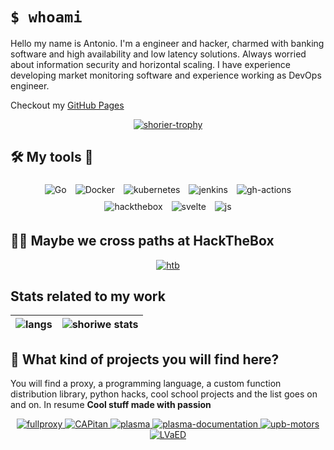 # `$ whoami`

Hello my name is Antonio. I'm a engineer and hacker, charmed with banking software and high availability and low latency solutions. Always worried about information security and horizontal scaling. I have experience developing market monitoring software and experience working as DevOps engineer.

Checkout my [GitHub Pages](https://shoriwe.github.io/)

<p align="center">
  <a href="https://github.com/shoriwe">
    <img src="https://github-profile-trophy.vercel.app/?username=shoriwe&row=1" alt="shorier-trophy"/>
  </a>
</p>                                                                                 

## 🛠️ My tools 🔧

<p align="center">
	<img style="margin: 5px;" src="https://img.shields.io/badge/go-%2300ADD8.svg?style=for-the-badge&logo=go&logoColor=white" alt="Go"/>
	<img style="margin: 5px;" src="https://img.shields.io/badge/docker-%230db7ed.svg?style=for-the-badge&logo=docker&logoColor=white" alt="Docker"/>
	<img style="margin: 5px;" src="https://img.shields.io/badge/kubernetes-%23326ce5.svg?style=for-the-badge&logo=kubernetes&logoColor=white" alt="kubernetes"/>
  <img style="margin: 5px;" src="https://img.shields.io/badge/jenkins-%232C5263.svg?style=for-the-badge&logo=jenkins&logoColor=white" alt="jenkins"/>
	<img style="margin: 5px;" src="https://img.shields.io/badge/github%20actions-%232671E5.svg?style=for-the-badge&logo=githubactions&logoColor=white" alt="gh-actions"/>
	<img style="margin: 5px;" src="https://img.shields.io/badge/-HackTheBox-%239FEF00?style=for-the-badge&logo=hackthebox&logoColor=white" alt="hackthebox"/>
	<img style="margin: 5px;" src="https://img.shields.io/badge/svelte-%23f1413d.svg?style=for-the-badge&logo=svelte&logoColor=white" alt="svelte"/>
	<img style="margin: 5px;" src="https://img.shields.io/badge/javascript-%23323330.svg?style=for-the-badge&logo=javascript&logoColor=%23F7DF1E" alt="js"/>
</p>

## 🐱‍💻 Maybe we cross paths at HackTheBox

<p align="center">
	<a href="https://www.hackthebox.eu/profile/106709">
		<img src="http://www.hackthebox.eu/badge/image/106709" alt="htb"/>
	</a>
</p>

## Stats related to my work

| <img align="center" src="https://github-readme-stats.vercel.app/api/top-langs/?username=shoriwe&layout=compact&hide_border=true" alt="langs"/> | <img align="center" src="https://github-readme-stats.vercel.app/api?username=shoriwe&show_icons=true&hide_border=true" alt="shoriwe stats"/> |
| ---------- | ---------- |

## 🤔 What kind of projects you will find here?

You will find a proxy, a programming language, a custom function distribution library, python hacks, cool school projects and the list goes on and on. In resume **Cool stuff made with passion**

<p align="center">
  <a href="https://github.com/shoriwe/fullproxy">
    <img alt="fullproxy" src="https://github-readme-stats.vercel.app/api/pin/?show_owner=shoriwe&username=shoriwe&repo=fullproxy"/>
  </a>
  <a href="https://github.com/shoriwe/CAPitan">
    <img alt="CAPitan" src="https://github-readme-stats.vercel.app/api/pin/?show_owner=shoriwe&username=shoriwe&repo=CAPitan"/>
  </a>
  <a href="https://github.com/shoriwe/plasma">
    <img alt="plasma" src="https://github-readme-stats.vercel.app/api/pin/?show_owner=shoriwe&username=shoriwe&repo=plasma"/>
  </a>
  <a href="https://github.com/shoriwe/plasma-documentation">
    <img alt="plasma-documentation" src="https://github-readme-stats.vercel.app/api/pin/?show_owner=shoriwe&username=shoriwe&repo=plasma-documentation"/>
  </a>
  <a href="https://github.com/shoriwe/upb-motors">
    <img alt="upb-motors" src="https://github-readme-stats.vercel.app/api/pin/?show_owner=shoriwe&username=shoriwe&repo=upb-motors"/>
  </a>
  <a href="https://github.com/shoriwe/LVaED">
    <img alt="LVaED" src="https://github-readme-stats.vercel.app/api/pin/?show_owner=shoriwe&username=shoriwe&repo=LVaED"/>
  </a>
</p>
